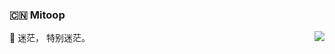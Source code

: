 ### 🇨🇳 Mitoop
<img align="right" src="https://github-readme-stats.vercel.app/api?username=mitoop&show_icons=true&icon_color=0366d6&text_color=24292e&bg_color=ffffff&hide_title=true" />

🤣 迷茫， 特别迷茫。
